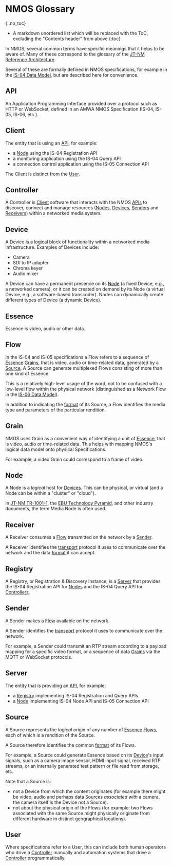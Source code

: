 # NMOS Glossary
{:.no_toc}

- A markdown unordered list which will be replaced with the ToC, excluding the "Contents header" from above
{:toc}

In NMOS, several common terms have specific meanings that it helps to be aware of.
Many of these correspond to the glossary of the [JT-NM Reference Architecture][JT-NM RA].

Several of these are formally defined in NMOS specifications, for example in the [IS-04 Data Model](https://specs.amwa.tv/is-04/branches/v1.3.x/docs/Data_Model.html), but are described here for convenience.

## API

An Application Programming Interface provided over a protocol such as HTTP or WebSocket, defined in an AMWA NMOS Specification (IS-04, IS-05, IS-06, etc.).

## Client

The entity that is using an [API](#api), for example:

- a [Node](#node) using the IS-04 Registration API
- a monitoring application using the IS-04 Query API
- a connection control application using the IS-05 Connection API

The Client is distinct from the [User](#user).

## Controller

A Controller is [Client](#client) software that interacts with the NMOS [APIs](#api) to discover, connect and manage resources ([Nodes](#node), [Devices](#device), [Senders](#sender) and [Receivers](#receiver)) within a networked media system.

## Device

A Device is a logical block of functionality within a networked media infrastructure.
Examples of Devices include:

- Camera
- SDI to IP adapter
- Chroma keyer
- Audio mixer

A Device can have a permanent presence on its [Node](#node) (a fixed Device, e.g., a networked camera), or it can be created on demand by its Node (a virtual Device, e.g., a software-based transcoder).
Nodes can dynamically create different types of Device (a dynamic Device).

## Essence

Essence is video, audio or other data.

## Flow

In the IS-04 and IS-05 specifications a Flow refers to a sequence of [Essence](#essence) [Grains](#grain), that is video, audio or time-related data, generated by a [Source](#source).
A Source can generate multiplexed Flows consisting of more than one kind of Essence.

This is a relatively high-level usage of the word, not to be confused with a low-level flow within the physical network (distinguished as a Network Flow in the [IS-06 Data Model](https://specs.amwa.tv/is-06/branches/v1.0.x/docs/Data_Model.html)).

In addition to indicating the [format](https://specs.amwa.tv/nmos-parameter-registers/branches/main/formats) of its Source, a Flow identifies the media type and parameters of the particular rendition.

## Grain

NMOS uses Grain as a convenient way of identifying a unit of [Essence](#essence), that is video, audio or time-related data. This helps with mapping NMOS's logical data model onto physical Specifications.

For example, a video Grain could correspond to a frame of video.

## Node

A Node is a _logical_ host for [Devices](#device). This can be physical, or virtual (and a Node can be within a "cluster" or "cloud").

In [JT-NM TR-1001-1][JT-NM TR-1001-1], the [EBU Technology Pyramid][EBU Tech Pyramid], and other industry documents, the term Media Node is often used.

## Receiver

A Receiver consumes a [Flow](#flow) transmitted on the network by a [Sender](#sender).

A Receiver identifies the [transport](https://specs.amwa.tv/nmos-parameter-registers/branches/main/transports/) protocol it uses to communicate over the network
and the data [format](https://specs.amwa.tv/nmos-parameter-registers/branches/main/formats) it can accept.

## Registry

A Registry, or Registration & Discovery Instance, is a [Server](#server) that provides the IS-04 Registration API for [Nodes](#node) and the IS-04 Query API for [Controllers](#controller).

## Sender

A Sender makes a [Flow](#flow) available on the network.

A Sender identifies the [transport](https://specs.amwa.tv/nmos-parameter-registers/branches/main/transports/) protocol it uses to communicate over the network.

For example, a Sender could transmit an RTP stream according to a payload mapping for a specific video format, or a sequence of data [Grains](#grain) via the MQTT or WebSocket protocols.

## Server

The entity that is providing an [API](#api), for example:

- a [Registry](#registry) implementing IS-04 Registration and Query APIs
- a [Node](#node) implementing IS-04 Node API and IS-05 Connection API

## Source

A Source represents the _logical_ origin of any number of [Essence](#essence) [Flows](#flow), each of which is a rendition of the Source.

A Source therefore identifies the common [format](https://specs.amwa.tv/nmos-parameter-registers/branches/main/formats) of its Flows.

For example, a Source could generate Essence based on its [Device](#device)'s input signals, such as a camera image sensor, HDMI input signal, received RTP streams, or an internally generated test pattern or file read from storage, etc.

Note that a Source is:

- not a Device from which the content originates (for example there might be video, audio and perhaps data Sources _associated with_ a camera, the camera itself is the Device not a Source).
- not about the physical origin of the Flows (for example: two Flows associated with the same Source might physically originate from different hardware in distinct geographical locations).

## User

Where specifications refer to a User, this can include both human operators who drive a [Controller](#controller) manually and automation systems that drive a [Controller](#controller) programmatically.

[EBU Tech Pyramid]: https://tech.ebu.ch/pyramid "The Technology Pyramid For Media Nodes: Minimum User Requirements to Build and Manage an IP-Based Media Facility"
[JT-NM RA]: https://www.jt-nm.org/reference-architecture "Joint Task Force on Networked Media (JT-NM): Reference Architecture V1.0"
[JT-NM TR-1001-1]: https://www.jt-nm.org/tr-1001-1 "Joint Task Force on Networked Media (JT-NM): Technical Recommendation TR-1001-1:2020 v1.1: System Environment and Device Behaviors For SMPTE ST 2110 Media Nodes in Engineered Networks"
